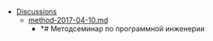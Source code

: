 - <a href = "E:\Node_projects\Node_Way\ArchivTSH_2\ArhivTimur_2\Letters-master\Discussions\cat.Discussions\dir.Discussions.md">Discussions</a>
    - <a href = "E:\Node_projects\Node_Way\ArchivTSH_2\ArhivTimur_2\Letters-master\Discussions\method-2017-04-10.md">method-2017-04-10.md</a>
        - *# Методсеминар по программной инженерии
